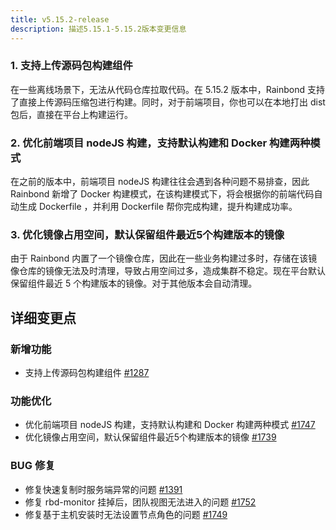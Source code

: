 ```yaml
---
title: v5.15.2-release
description: 描述5.15.1-5.15.2版本变更信息
---
```


### 1. 支持上传源码包构建组件

在一些离线场景下，无法从代码仓库拉取代码。在 5.15.2 版本中，Rainbond 支持了直接上传源码压缩包进行构建。同时，对于前端项目，你也可以在本地打出 dist 包后，直接在平台上构建运行。

### 2. 优化前端项目 nodeJS 构建，支持默认构建和 Docker 构建两种模式

在之前的版本中，前端项目 nodeJS 构建往往会遇到各种问题不易排查，因此 Rainbond 新增了 Docker 构建模式，在该构建模式下，将会根据你的前端代码自动生成 Dockerfile ，并利用 Dockerfile 帮你完成构建，提升构建成功率。

### 3. 优化镜像占用空间，默认保留组件最近5个构建版本的镜像

由于 Rainbond 内置了一个镜像仓库，因此在一些业务构建过多时，存储在该镜像仓库的镜像无法及时清理，导致占用空间过多，造成集群不稳定。现在平台默认保留组件最近 5 个构建版本的镜像。对于其他版本会自动清理。

## 详细变更点

### 新增功能

- 支持上传源码包构建组件 [#1287](https://github.com/goodrain/rainbond-ui/pull/1287)

### 功能优化

- 优化前端项目 nodeJS 构建，支持默认构建和 Docker 构建两种模式 [#1747](https://github.com/goodrain/rainbond/issues/1747)
- 优化镜像占用空间，默认保留组件最近5个构建版本的镜像 [#1739](https://github.com/goodrain/rainbond/issues/1739)

### BUG 修复

- 修复快速复制时服务端异常的问题 [#1391](https://github.com/goodrain/rainbond-console/pull/1391)
- 修复 rbd-monitor 挂掉后，团队视图无法进入的问题 [#1752](https://github.com/goodrain/rainbond/issues/1752)
- 修复基于主机安装时无法设置节点角色的问题 [#1749](https://github.com/goodrain/rainbond/issues/1749)
